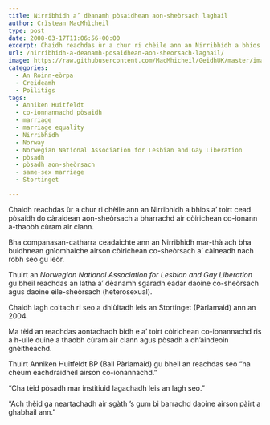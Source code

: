 ```yaml
---
title: Nirribhidh a’ dèanamh pòsaidhean aon-sheòrsach laghail
author: Crìstean MacMhìcheil
type: post
date: 2008-03-17T11:06:56+00:00
excerpt: Chaidh reachdas ùr a chur ri chèile ann an Nirribhidh a bhios a’ toirt cead pòsaidh do càraidean aon-sheòrsach a bharrachd air còirichean co-ionann a-thaobh cùram air clann.
url: /nirribhidh-a-deanamh-posaidhean-aon-sheorsach-laghail/
image: https://raw.githubusercontent.com/MacMhicheil/GeidhUK/master/images/.jpg
categories:
  - An Roinn-eòrpa
  - Creideamh
  - Poilitigs
tags:
  - Anniken Huitfeldt
  - co-ionnannachd pòsaidh
  - marriage
  - marriage equality
  - Nirribhidh
  - Norway
  - Norwegian National Association for Lesbian and Gay Liberation
  - pòsadh
  - pòsadh aon-sheòrsach
  - same-sex marriage
  - Stortinget

---
```

Chaidh reachdas ùr a chur ri chèile ann an Nirribhidh a bhios a’ toirt cead pòsaidh do càraidean aon-sheòrsach a bharrachd air còirichean co-ionann a-thaobh cùram air clann.

Bha companasan-catharra ceadaichte ann an Nirribhidh mar-thà ach bha buidhnean gnìomhaiche airson còirichean co-sheòrsach a’ càineadh nach robh seo gu leòr.

Thuirt an _Norwegian National Association for Lesbian and Gay Liberation_ gu bheil reachdas an latha a’ dèanamh sgaradh eadar daoine co-sheòrsach agus daoine eile-sheòrsach (heterosexual).

Chaidh lagh coltach ri seo a dhiùltadh leis an Stortinget (Pàrlamaid) ann an 2004.

Ma tèid an reachdas aontachadh bidh e a’ toirt còirichean co-ionannachd ris a h-uile duine a thaobh cùram air clann agus pòsadh a dh’aindeoin gnèitheachd.

Thuirt Anniken Huitfeldt BP (Ball Pàrlamaid) gu bheil an reachdas seo “na cheum eachdraidheil airson co-ionannachd.”

“Cha tèid pòsadh mar institiuid lagachadh leis an lagh seo.”

“Ach thèid ga neartachadh air sgàth ’s gum bi barrachd daoine airson pàirt a ghabhail ann.”
